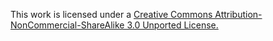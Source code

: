 This work is licensed under a [Creative Commons Attribution-NonCommercial-ShareAlike 3.0 Unported
License.](http://creativecommons.org/licenses/by-nc-sa/3.0/deed.en_GB)
